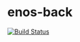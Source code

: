 # enos-back

[![Build Status](https://travis-ci.com/bchoubert/enos-back.svg?token=AbRUqgqim4zLFf2YJ88f&branch=master)](https://travis-ci.com/bchoubert/enos-back)
